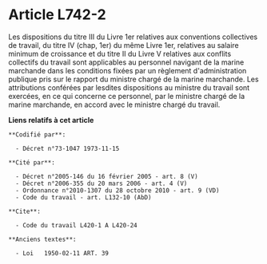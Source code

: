 # Article L742-2

Les dispositions du titre III du Livre 1er relatives aux conventions collectives de travail, du titre IV (chap, 1er) du même
Livre 1er, relatives au salaire minimum de croissance et du titre II du Livre V relatives aux conflits collectifs du travail
sont applicables au personnel navigant de la marine marchande dans les conditions fixées par un règlement d'administration
publique pris sur le rapport du ministre chargé de la marine marchande. Les attributions conférées par lesdites dispositions
au ministre du travail sont exercées, en ce qui concerne ce personnel, par le ministre chargé de la marine marchande, en
accord avec le ministre chargé du travail.

**Liens relatifs à cet article**

	**Codifié par**:

	  - Décret n°73-1047 1973-11-15

	**Cité par**:

	  - Décret n°2005-146 du 16 février 2005 - art. 8 (V)
	  - Décret n°2006-355 du 20 mars 2006 - art. 4 (V)
	  - Ordonnance n°2010-1307 du 28 octobre 2010 - art. 9 (VD)
	  - Code du travail - art. L132-10 (AbD)

	**Cite**:

	  - Code du travail L420-1 A L420-24

	**Anciens textes**:

	  - Loi   1950-02-11 ART. 39
